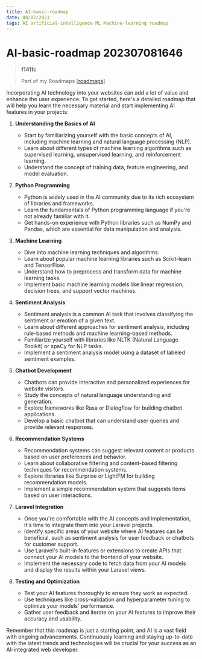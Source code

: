 ```yaml
---
title: AI-basic-roadmap
date: 08/07/2023
tags: AI artificial-intelligence ML Machine-learning roadmap
---
```


# **AI-basic-roadmap** 202307081646 
> **f141fc**

> Part of my Roadmaps [[roadmaps]]

Incorporating AI technology into your websites can add a lot of value and enhance the user experience. To get started, here's a detailed roadmap that will help you learn the necessary material and start implementing AI features in your projects:

1.  **Understanding the Basics of AI**
    
    -   Start by familiarizing yourself with the basic concepts of AI, including machine learning and natural language processing (NLP).
    -   Learn about different types of machine learning algorithms such as supervised learning, unsupervised learning, and reinforcement learning.
    -   Understand the concept of training data, feature engineering, and model evaluation.
2.  **Python Programming**
    
    -   Python is widely used in the AI community due to its rich ecosystem of libraries and frameworks.
    -   Learn the fundamentals of Python programming language if you're not already familiar with it.
    -   Get hands-on experience with Python libraries such as NumPy and Pandas, which are essential for data manipulation and analysis.
3.  **Machine Learning**
    
    -   Dive into machine learning techniques and algorithms.
    -   Learn about popular machine learning libraries such as Scikit-learn and TensorFlow.
    -   Understand how to preprocess and transform data for machine learning tasks.
    -   Implement basic machine learning models like linear regression, decision trees, and support vector machines.
4.  **Sentiment Analysis**
    
    -   Sentiment analysis is a common AI task that involves classifying the sentiment or emotion of a given text.
    -   Learn about different approaches for sentiment analysis, including rule-based methods and machine learning-based methods.
    -   Familiarize yourself with libraries like NLTK (Natural Language Toolkit) or spaCy for NLP tasks.
    -   Implement a sentiment analysis model using a dataset of labeled sentiment examples.
5.  **Chatbot Development**
    
    -   Chatbots can provide interactive and personalized experiences for website visitors.
    -   Study the concepts of natural language understanding and generation.
    -   Explore frameworks like Rasa or Dialogflow for building chatbot applications.
    -   Develop a basic chatbot that can understand user queries and provide relevant responses.
6.  **Recommendation Systems**
    
    -   Recommendation systems can suggest relevant content or products based on user preferences and behavior.
    -   Learn about collaborative filtering and content-based filtering techniques for recommendation systems.
    -   Explore libraries like Surprise or LightFM for building recommendation models.
    -   Implement a simple recommendation system that suggests items based on user interactions.
7.  **Laravel Integration**
    
    -   Once you're comfortable with the AI concepts and implementation, it's time to integrate them into your Laravel projects.
    -   Identify specific areas of your website where AI features can be beneficial, such as sentiment analysis for user feedback or chatbots for customer support.
    -   Use Laravel's built-in features or extensions to create APIs that connect your AI models to the frontend of your website.
    -   Implement the necessary code to fetch data from your AI models and display the results within your Laravel views.
8.  **Testing and Optimization**
    
    -   Test your AI features thoroughly to ensure they work as expected.
    -   Use techniques like cross-validation and hyperparameter tuning to optimize your models' performance.
    -   Gather user feedback and iterate on your AI features to improve their accuracy and usability.

Remember that this roadmap is just a starting point, and AI is a vast field with ongoing advancements. Continuously learning and staying up-to-date with the latest trends and technologies will be crucial for your success as an AI-integrated web developer.

[//begin]: # "Autogenerated link references for markdown compatibility"
[roadmaps]: ../roadmaps "Roadmaps"
[//end]: # "Autogenerated link references"